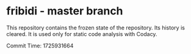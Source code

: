 # fribidi - master branch

This repository contains the frozen state of the repository.
Its history is cleared. It is used only for static code
analysis with Codacy.

Commit Time: 1725931664